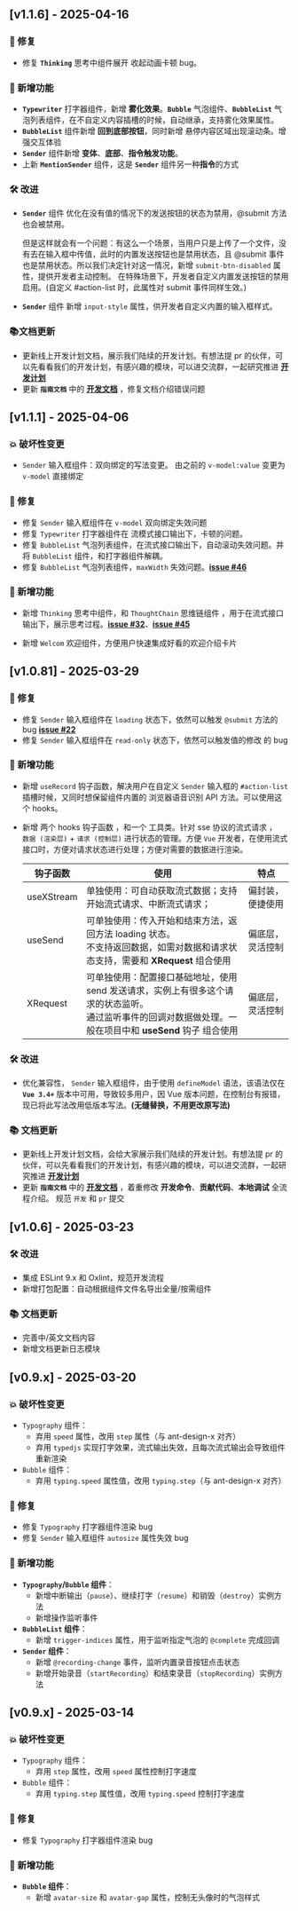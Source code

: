 ## [v1.1.6] - 2025-04-16

### 🐛 修复

- 修复 **`Thinking`**  思考中组件展开 收起动画卡顿 bug。

### 🚀 新增功能

- **`Typewriter`** 打字器组件，新增 **雾化效果**。**`Bubble`** 气泡组件、**`BubbleList`** 气泡列表组件，在不自定义内容插槽的时候，自动继承，支持雾化效果属性。
- **`BubbleList`** 组件新增 **回到底部按钮**，同时新增 悬停内容区域出现滚动条。增强交互体验
- **`Sender`** 组件新增 **变体**、**底部**、**指令触发功能**。
- 上新 **`MentionSender`** 组件，这是 **`Sender`** 组件另一种**指令**的方式

### 🛠 改进

- **`Sender`** 组件 优化在没有值的情况下的发送按钮的状态为禁用，@submit 方法也会被禁用。

  但是这样就会有一个问题：有这么一个场景，当用户只是上传了一个文件，没有去在输入框中传值，此时的内置发送按钮也是禁用状态，且 @submit 事件也是禁用状态。所以我们决定针对这一情况，新增 `submit-btn-disabled` 属性，提供开发者主动控制。 在特殊场景下，开发者自定义内置发送按钮的禁用启用。(自定义 #action-list 时，此属性对 submit 事件同样生效。)

- **`Sender`** 组件 新增 `input-style` 属性，供开发者自定义内置的输入框样式。

###  📚文档更新

- 更新线上开发计划文档，展示我们陆续的开发计划。有想法提 pr 的伙伴，可以先看看我们的开发计划，有感兴趣的模块，可以进交流群，一起研究推进 **[开发计划](https://element-plus-x.com/roadmap.html)**
- 更新 **`指南文档`**  中的 **[开发文档](https://element-plus-x.com/guide/develop.html)** ，修复文档介绍错误问题

## [v1.1.1] - 2025-04-06

### 💥 破坏性变更

- `Sender`  输入框组件：双向绑定的写法变更。 由之前的 `v-model:value` 变更为 `v-model` 直接绑定

### 🐛 修复

- 修复 `Sender`  输入框组件在 `v-model`  双向绑定失效问题
- 修复 `Typewriter` 打字器组件在 流模式接口输出下，卡顿的问题。
- 修复 `BubbleList` 气泡列表组件，在流式接口输出下，自动滚动失效问题。并将 `BubbleList` 组件，和打字器组件解耦。
- 修复 `BubbleList` 气泡列表组件，`maxWidth` 失效问题。**[issue #46](https://github.com/HeJiaYue520/Element-Plus-X/issues/46)**

### 🚀 新增功能

- 新增 `Thinking` 思考中组件，和 `ThoughtChain` 思维链组件 ，用于在流式接口输出下，展示思考过程。**[issue #32](https://github.com/HeJiaYue520/Element-Plus-X/issues/32)**、**[issue #45](https://github.com/HeJiaYue520/Element-Plus-X/issues/45)**

- 新增 `Welcom` 欢迎组件，方便用户快速集成好看的欢迎介绍卡片

## [v1.0.81] - 2025-03-29

### 🐛 修复

- 修复 `Sender`  输入框组件在 `loading`  状态下，依然可以触发 `@submit`  方法的 bug  **[issue #22](https://github.com/HeJiaYue520/Element-Plus-X/issues/22)**
- 修复 `Sender` 输入框组件在 `read-only`  状态下，依然可以触发值的修改 的 bug

### 🚀 新增功能

- 新增  `useRecord`  钩子函数，解决用户在自定义 `Sender`  输入框的 `#action-list` 插槽时候，又同时想保留组件内置的 浏览器语音识别 API 方法。可以使用这个 hooks。

- 新增 两个 hooks 钩子函数 ，和一个 工具类。针对 sse 协议的流式请求 ， ` 数据 (渲染层)` + `请求 (控制层)`  进行状态的管理。方便 `Vue`  开发者，在使用流式接口时，方便对请求状态进行处理；方便对需要的数据进行渲染。

  | 钩子函数   | 使用                                                         | 特点             |
  | ---------- | ------------------------------------------------------------ | ---------------- |
  | useXStream | 单独使用：可自动获取流式数据；支持开始流式请求、中断流式请求； | 偏封装，便捷使用 |
  | useSend    | 可单独使用：传入开始和结束方法，返回方法 loading 状态。<br />不支持返回数据，如需对数据和请求状态支持，需要和 **XRequest** 组合使用 | 偏底层，灵活控制 |
  | XRequest   | 可单独使用：配置接口基础地址，使用 send 发送请求，实例上有很多这个请求的状态监听。<br />通过监听事件的回调对数据做处理。一般在项目中和 **useSend** 钩子 组合使用 | 偏底层，灵活控制 |

### 🛠 改进

- 优化兼容性， `Sender` 输入框组件，由于使用 `defineModel` 语法，该语法仅在 **`Vue 3.4+`**  版本中可用，导致较多用户，因 Vue 版本问题，在控制台有报错，现已将此写法改用低版本写法。**(无缝替换，不用更改原写法)**

### 📚 文档更新

- 更新线上开发计划文档，会给大家展示我们陆续的开发计划。有想法提 pr 的伙伴，可以先看看我们的开发计划，有感兴趣的模块，可以进交流群，一起研究推进 **[开发计划](https://element-plus-x.com/roadmap.html)**
- 更新 **`指南文档`**  中的 **[开发文档](https://element-plus-x.com/guide/develop.html)** ，着重修改 **开发命令**、**贡献代码**、**本地调试**  全流程介绍。 规范 `开发` 和 `pr` 提交

## [v1.0.6] - 2025-03-23

### 🛠 改进
- 集成 ESLint 9.x 和 Oxlint，规范开发流程
- 新增打包配置：自动根据组件文件名导出全量/按需组件

### 📚 文档更新
- 完善中/英文文档内容
- 新增文档更新日志模块

## [v0.9.x] - 2025-03-20
### 💥 破坏性变更

- `Typography` 组件：
  - 弃用 `speed` 属性，改用 `step` 属性（与 ant-design-x 对齐）
  - 弃用 `typedjs` 实现打字效果，流式输出失效，且每次流式输出会导致组件重新渲染
- `Bubble` 组件：
  - 弃用 `typing.speed` 属性值，改用 `typing.step`（与 ant-design-x 对齐）

### 🐛 修复

- 修复 `Typography` 打字器组件渲染 bug
- 修复 `Sender` 输入框组件 `autosize` 属性失效 bug

### 🚀 新增功能
- **`Typography`/`Bubble` 组件**：
  - 新增中断输出（`pause`）、继续打字（`resume`）和销毁（`destroy`）实例方法
  - 新增操作监听事件
- **`BubbleList` 组件**：
  - 新增 `trigger-indices` 属性，用于监听指定气泡的 `@complete` 完成回调
- **`Sender` 组件**：
  - 新增 `@recording-change` 事件，监听内置录音按钮点击状态
  - 新增开始录音（`startRecording`）和结束录音（`stopRecording`）实例方法

## [v0.9.x] - 2025-03-14
### 💥 破坏性变更

- `Typography` 组件：
  - 弃用 `step` 属性，改用 `speed` 属性控制打字速度
- `Bubble` 组件：
  - 弃用 `typing.step` 属性值，改用 `typing.speed` 控制打字速度

### 🐛 修复

- 修复 `Typography` 打字器组件渲染 bug

### 🚀 新增功能
- **`Bubble` 组件**：
  - 新增 `avatar-size` 和 `avatar-gap` 属性，控制无头像时的气泡样式
